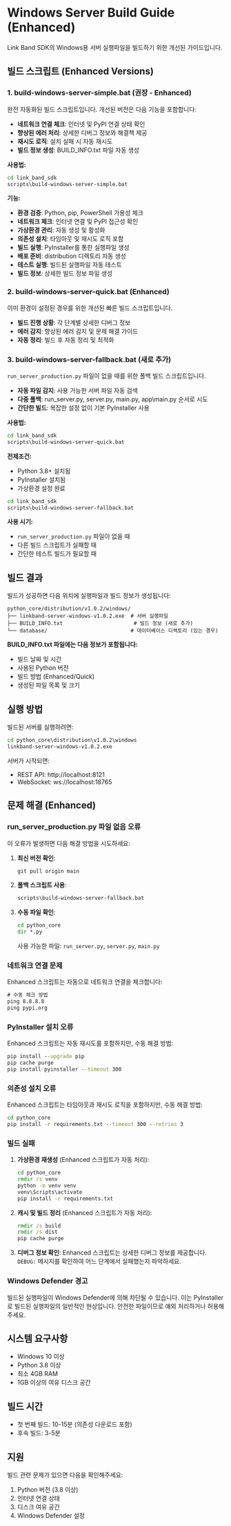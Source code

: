 # Windows Server Build Guide (Enhanced)

Link Band SDK의 Windows용 서버 실행파일을 빌드하기 위한 개선된 가이드입니다.

## 빌드 스크립트 (Enhanced Versions)

### 1. build-windows-server-simple.bat (권장 - Enhanced)
완전 자동화된 빌드 스크립트입니다. 개선된 버전은 다음 기능을 포함합니다:
- **네트워크 연결 체크**: 인터넷 및 PyPI 연결 상태 확인
- **향상된 에러 처리**: 상세한 디버그 정보와 해결책 제공
- **재시도 로직**: 설치 실패 시 자동 재시도
- **빌드 정보 생성**: BUILD_INFO.txt 파일 자동 생성

**사용법:**
```cmd
cd link_band_sdk
scripts\build-windows-server-simple.bat
```

**기능:**
- **환경 검증**: Python, pip, PowerShell 가용성 체크
- **네트워크 체크**: 인터넷 연결 및 PyPI 접근성 확인
- **가상환경 관리**: 자동 생성 및 활성화
- **의존성 설치**: 타임아웃 및 재시도 로직 포함
- **빌드 실행**: PyInstaller를 통한 실행파일 생성
- **배포 준비**: distribution 디렉토리 자동 생성
- **테스트 실행**: 빌드된 실행파일 자동 테스트
- **빌드 정보**: 상세한 빌드 정보 파일 생성

### 2. build-windows-server-quick.bat (Enhanced)
이미 환경이 설정된 경우를 위한 개선된 빠른 빌드 스크립트입니다.
- **빌드 진행 상황**: 각 단계별 상세한 디버그 정보
- **에러 감지**: 향상된 에러 감지 및 문제 해결 가이드
- **자동 정리**: 빌드 후 자동 정리 및 최적화

### 3. build-windows-server-fallback.bat (새로 추가)
`run_server_production.py` 파일이 없을 때를 위한 폴백 빌드 스크립트입니다.
- **자동 파일 감지**: 사용 가능한 서버 파일 자동 검색
- **다중 폴백**: run_server.py, server.py, main.py, app\main.py 순서로 시도
- **간단한 빌드**: 복잡한 설정 없이 기본 PyInstaller 사용

**사용법:**
```cmd
cd link_band_sdk
scripts\build-windows-server-quick.bat
```

**전제조건:**
- Python 3.8+ 설치됨
- PyInstaller 설치됨
- 가상환경 설정 완료

```cmd
cd link_band_sdk
scripts\build-windows-server-fallback.bat
```

**사용 시기:**
- `run_server_production.py` 파일이 없을 때
- 다른 빌드 스크립트가 실패할 때
- 간단한 테스트 빌드가 필요할 때

## 빌드 결과

빌드가 성공하면 다음 위치에 실행파일과 빌드 정보가 생성됩니다:
```
python_core/distribution/v1.0.2/windows/
├── linkband-server-windows-v1.0.2.exe  # 서버 실행파일
├── BUILD_INFO.txt                       # 빌드 정보 (새로 추가)
└── database/                           # 데이터베이스 디렉토리 (있는 경우)
```

**BUILD_INFO.txt 파일에는 다음 정보가 포함됩니다:**
- 빌드 날짜 및 시간
- 사용된 Python 버전
- 빌드 방법 (Enhanced/Quick)
- 생성된 파일 목록 및 크기

## 실행 방법

빌드된 서버를 실행하려면:
```cmd
cd python_core\distribution\v1.0.2\windows
linkband-server-windows-v1.0.2.exe
```

서버가 시작되면:
- REST API: http://localhost:8121
- WebSocket: ws://localhost:18765

## 문제 해결 (Enhanced)

### run_server_production.py 파일 없음 오류
이 오류가 발생하면 다음 해결 방법을 시도하세요:

1. **최신 버전 확인**:
   ```cmd
   git pull origin main
   ```

2. **폴백 스크립트 사용**:
   ```cmd
   scripts\build-windows-server-fallback.bat
   ```

3. **수동 파일 확인**:
   ```cmd
   cd python_core
   dir *.py
   ```
   사용 가능한 파일: `run_server.py`, `server.py`, `main.py`

### 네트워크 연결 문제
Enhanced 스크립트는 자동으로 네트워크 연결을 체크합니다:
```cmd
# 수동 체크 방법
ping 8.8.8.8
ping pypi.org
```

### PyInstaller 설치 오류
Enhanced 스크립트는 자동 재시도를 포함하지만, 수동 해결 방법:
```cmd
pip install --upgrade pip
pip cache purge
pip install pyinstaller --timeout 300
```

### 의존성 설치 오류
Enhanced 스크립트는 타임아웃과 재시도 로직을 포함하지만, 수동 해결 방법:
```cmd
cd python_core
pip install -r requirements.txt --timeout 300 --retries 3
```

### 빌드 실패
1. **가상환경 재생성** (Enhanced 스크립트가 자동 처리):
   ```cmd
   cd python_core
   rmdir /s venv
   python -m venv venv
   venv\Scripts\activate
   pip install -r requirements.txt
   ```

2. **캐시 및 빌드 정리** (Enhanced 스크립트가 자동 처리):
   ```cmd
   rmdir /s build
   rmdir /s dist
   pip cache purge
   ```

3. **디버그 정보 확인**:
   Enhanced 스크립트는 상세한 디버그 정보를 제공합니다. `DEBUG:` 메시지를 확인하여 어느 단계에서 실패했는지 파악하세요.

### Windows Defender 경고
빌드된 실행파일이 Windows Defender에 의해 차단될 수 있습니다. 이는 PyInstaller로 빌드된 실행파일의 일반적인 현상입니다. 안전한 파일이므로 예외 처리하거나 허용해주세요.

## 시스템 요구사항

- Windows 10 이상
- Python 3.8 이상
- 최소 4GB RAM
- 1GB 이상의 여유 디스크 공간

## 빌드 시간

- 첫 번째 빌드: 10-15분 (의존성 다운로드 포함)
- 후속 빌드: 3-5분

## 지원

빌드 관련 문제가 있으면 다음을 확인해주세요:
1. Python 버전 (3.8 이상)
2. 인터넷 연결 상태
3. 디스크 여유 공간
4. Windows Defender 설정 
